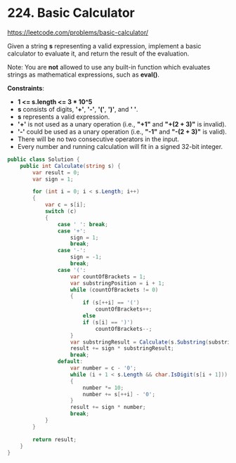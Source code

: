 # 224. Basic Calculator
https://leetcode.com/problems/basic-calculator/

Given a string **s** representing a valid expression, implement a basic calculator to evaluate it, and return the result of the evaluation.

Note: You are **not** allowed to use any built-in function which evaluates strings as mathematical expressions, such as **eval()**.

**Constraints**:

* **1 <= s.length <= 3 * 10^5**
* **s** consists of digits, **'+'**, **'-'**, **'('**, **')'**, and **' '**.
* **s** represents a valid expression.
* **'+'** is not used as a unary operation (i.e., **"+1"** and **"+(2 + 3)"** is invalid).
* **'-'** could be used as a unary operation (i.e., **"-1"** and **"-(2 + 3)"** is valid).
* There will be no two consecutive operators in the input.
* Every number and running calculation will fit in a signed 32-bit integer.

```csharp
public class Solution {
    public int Calculate(string s) {
        var result = 0;
        var sign = 1;

        for (int i = 0; i < s.Length; i++)
        {
            var c = s[i];
            switch (c)
            {
                case ' ': break;
                case '+':
                    sign = 1;
                    break;
                case '-':
                    sign = -1;
                    break;
                case '(':
                    var countOfBrackets = 1;
                    var substringPosition = i + 1;
                    while (countOfBrackets != 0)
                    {
                        if (s[++i] == '(')
                            countOfBrackets++;
                        else
                        if (s[i] == ')')
                            countOfBrackets--;
                    }
                    var substringResult = Calculate(s.Substring(substringPosition, i - substringPosition));
                    result += sign * substringResult;
                    break;
                default:
                    var number = c - '0';
                    while (i + 1 < s.Length && char.IsDigit(s[i + 1]))
                    {
                        number *= 10;
                        number += s[++i] - '0';
                    }
                    result += sign * number;
                    break;
            }
        }

        return result;
    }
}
```